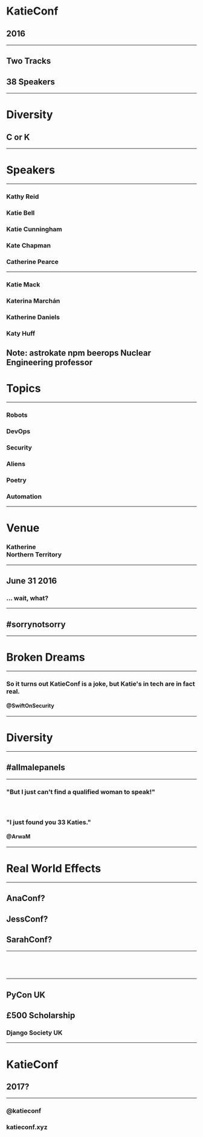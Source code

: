 # KatieConf <!-- .slide: data-background="pictures/header_image.jpg" data-background-transition="none" --> <!-- .slide: class="center" -->
## 2016
---
## Two Tracks <!-- .slide: data-background="pictures/soft_header_image.jpg" data-background-transition="none" --> <!-- .slide: class="center" -->
## 38 Speakers <!-- .slide: class="center" -->
---
# Diversity <!-- .slide: data-background="pictures/soft_header_image.jpg" data-background-transition="none" --> <!-- .slide: class="center" -->
## C or K <!-- .slide: class="center" -->
---
# Speakers <!-- .slide: data-background="pictures/soft_header_image.jpg" data-background-transition="none" --> <!-- .slide: class="center" -->
---
### Kathy Reid <!-- .slide: data-background="pictures/soft_header_image.jpg" data-background-transition="none" --> <!-- .slide: class="center" -->
### Katie Bell
### Katie Cunningham
### Kate Chapman
### Catherine Pearce
---
### Katie Mack <!-- .slide: data-background="pictures/soft_header_image.jpg" data-background-transition="none" --> <!-- .slide: class="center" -->
### Katerina Marchán <!-- .slide: class="center" -->
### Katherine Daniels <!-- .slide: class="center" -->
### Katy Huff

Note: astrokate
npm 
beerops 
Nuclear Engineering professor
---
# Topics <!-- .slide: data-background="pictures/soft_header_image.jpg" data-background-transition="none" --> <!-- .slide: class="center" -->
---
### Robots <!-- .slide: data-background="pictures/soft_header_image.jpg" data-background-transition="none" --> <!-- .slide: class="center" -->
### DevOps
### Security
### Aliens
### Poetry
### Automation
---
# Venue <!-- .slide: class="center" -->
### Katherine<br>Northern Territory <!-- .slide: data-background="pictures/soft_header_image.jpg" data-background-transition="none" --> <!-- .slide: class="center" -->
---
## June 31 2016 <!-- .slide: data-background="pictures/soft_header_image.jpg" data-background-transition="none" --> <!-- .slide: class="center" -->
### ... wait, what? <!-- .element: class="fragment" -->
---
## #sorrynotsorry<!-- .slide: data-background="pictures/soft_brokendreams.jpg" data-background-transition="none" --> <!-- .slide: class="center" -->
---
# Broken Dreams<!-- .slide: data-background="pictures/soft_brokendreams.jpg" data-background-transition="none" --> <!-- .slide: class="center" -->
---
### So it turns out KatieConf is a joke, but Katie's in tech are in fact real. <!-- .slide: data-background="pictures/soft_brokendreams.jpg" data-background-transition="none" -->
#### @SwiftOnSecurity <!-- .slide: class="center" -->
---
# Diversity<!-- .slide: data-background="pictures/soft_crayons.jpg" data-background-transition="none" --> <!-- .slide: class="center" -->
---
## #allmalepanels<!-- .slide: data-background="pictures/soft_crayons.jpg" data-background-transition="none" --> <!-- .slide: class="center" -->
---
### "But I just can't find a qualified woman to speak!" <!-- .slide: data-background="pictures/soft_crayons.jpg" data-background-transition="none" --> <!-- .slide: class="center" -->
##### &nbsp;
### "I just found you 33 Katies." <!-- .slide: class="center" -->
#### @ArwaM
---
# Real World Effects <!-- .slide: data-background="pictures/soft_effects.jpg" data-background-transition="none" --> <!-- .slide: class="center" -->
---
## AnaConf? <!-- .slide: data-background="pictures/soft_effects.jpg" data-background-transition="none" --> <!-- .slide: class="center" -->
## JessConf?
## SarahConf?
---
## &nbsp; <!-- .slide: data-background="pictures/pyconuk.png" data-background-transition="none" --> <!-- .slide: class="center" -->
---
## PyCon UK <!-- .slide: data-background="pictures/soft_pyconuk.png" data-background-transition="none" --> <!-- .slide: class="center" -->
## £500 Scholarship
### Django Society UK
---
# KatieConf<!-- .slide: data-background="pictures/soft_2017.jpg" data-background-transition="none" --> <!-- .slide: class="center" -->
## 2017?
---
### @katieconf <!-- .slide: data-background="pictures/soft_2017.jpg" data-background-transition="none" --> <!-- .slide: class="center" -->
### katieconf.xyz <!-- .slide: class="center" -->